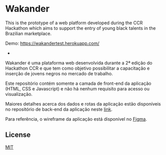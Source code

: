 # Wakander

This is the prototype of a web platform developed during the CCR Hackathon which aims to support the entry of young black talents in the Brazilian marketplace.

Demo: https://wakandertest.herokuapp.com/

*

Wakander é uma plataforma web desenvolvida durante a 2ª edição do Hackathon CCR e que tem como objetivo possibilitar a capacitação e inserção de jovens negros no mercado de trabalho.

Este repositório contém somente a camada de front-end da aplicação (HTML, CSS e Javascript) e não há nenhum requisito para acesso ou visualização.

Maiores detalhes acerca dos dados e rotas da aplicação estão disponíveis no repositório de back-end da aplicação neste [link](https://github.com/NormanFrieman/wakander_backend).

Para referência, o wireframe da aplicação está disponível no [Figma](https://www.figma.com/file/1JMkxFVrSn9zw65RKpnRoh/Wakander). 

## License
[MIT](https://choosealicense.com/licenses/mit/)
